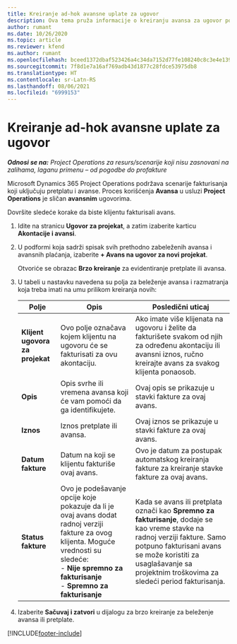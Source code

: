```yaml
---
title: Kreiranje ad-hok avansne uplate za ugovor
description: Ova tema pruža informacije o kreiranju avansa za ugovor po potrebi.
author: rumant
ms.date: 10/26/2020
ms.topic: article
ms.reviewer: kfend
ms.author: rumant
ms.openlocfilehash: bceed1372dbaf523426a4c34da7152d77fe108240c8c3e4e1390c43b1cf536a4
ms.sourcegitcommit: 7f8d1e7a16af769adb43d1877c28fdce53975db8
ms.translationtype: HT
ms.contentlocale: sr-Latn-RS
ms.lasthandoff: 08/06/2021
ms.locfileid: "6999153"
---
```

# <a name="creating-an-ad-hoc-advance-on-a-contract"></a>Kreiranje ad-hok avansne uplate za ugovor

_**Odnosi se na:** Project Operations za resurs/scenarije koji nisu zasnovani na zalihama, laganu primenu – od pogodbe do profakture_

Microsoft Dynamics 365 Project Operations podržava scenarije fakturisanja koji uključuju pretplatu i avanse. Proces korišćenja **Avansa** u usluzi **Project Operations** je sličan **avansnim** ugovorima. 

Dovršite sledeće korake da biste klijentu fakturisali avans.

1. Idite na stranicu **Ugovor za projekat**, a zatim izaberite karticu **Akontacije i avansi**.
2. U podformi koja sadrži spisak svih prethodno zabeleženih avansa i avansnih plaćanja, izaberite **+ Avans na ugovor za novi projekat**. 

    Otvoriće se obrazac **Brzo kreiranje** za evidentiranje pretplate ili avansa.
    
3. U tabeli u nastavku navedena su polja za beleženje avansa i razmatranja koja treba imati na umu prilikom kreiranja novih:

    | Polje | Opis | Posledični uticaj |
    | --- | --- | --- |
    | **Klijent ugovora za projekat** | Ovo polje označava kojem klijentu na ugovoru će se fakturisati za ovu akontaciju. | Ako imate više klijenata na ugovoru i želite da fakturišete svakom od njih za određenu akontaciju ili avansni iznos, ručno kreirajte avans za svakog klijenta ponaosob. |
    | **Opis** | Opis svrhe ili vremena avansa koji će vam pomoći da ga identifikujete. | Ovaj opis se prikazuje u stavki fakture za ovaj avans. |
    | **Iznos** | Iznos pretplate ili avansa. | Ovaj iznos se prikazuje u stavki fakture za ovaj avans. |
    | **Datum fakture** | Datum na koji se klijentu fakturiše ovaj avans. | Ovo je datum za postupak automatskog kreiranja fakture za kreiranje stavke fakture za ovaj avans. |
    | **Status fakture** | Ovo je podešavanje opcije koje pokazuje da li je ovaj avans dodat radnoj verziji fakture za ovog klijenta. Moguće vrednosti su sledeće:</br>- **Nije spremno za fakturisanje**</br>- **Spremno za fakturisanje** | Kada se avans ili pretplata označi kao **Spremno za fakturisanje**, dodaje se kao vreme stavke na radnoj verziji fakture. Samo potpuno fakturisani avans se može koristiti za usaglašavanje sa projektnim troškovima za sledeći period fakturisanja. |

4. Izaberite **Sačuvaj i zatvori** u dijalogu za brzo kreiranje za beleženje avansa ili pretplate.


[!INCLUDE[footer-include](../../includes/footer-banner.md)]
